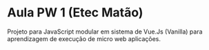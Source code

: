 # Aula PW 1 (Etec Matão)
Projeto para JavaScript modular em sistema de Vue.Js (Vanilla) para aprendizagem de execução de micro web aplicações.
